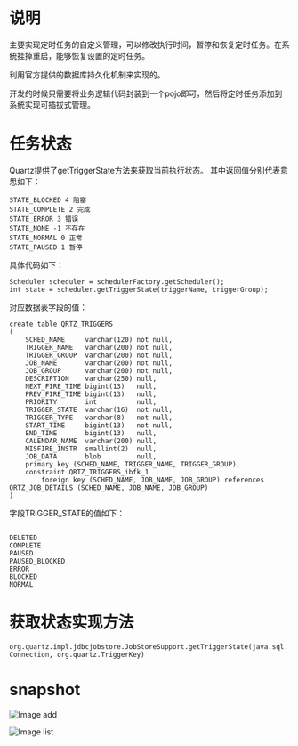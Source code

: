 # 说明
主要实现定时任务的自定义管理，可以修改执行时间，暂停和恢复定时任务。在系统挂掉重启，能够恢复设置的定时任务。

利用官方提供的数据库持久化机制来实现的。

开发的时候只需要将业务逻辑代码封装到一个pojo即可，然后将定时任务添加到系统实现可插拔式管理。
# 任务状态
Quartz提供了getTriggerState方法来获取当前执行状态。
其中返回值分别代表意思如下：
```
STATE_BLOCKED 4 阻塞
STATE_COMPLETE 2 完成
STATE_ERROR 3 错误
STATE_NONE -1 不存在
STATE_NORMAL 0 正常
STATE_PAUSED 1 暂停
```
具体代码如下：

```StdSchedulerFactory schedulerFactory = new StdSchedulerFactory();
Scheduler scheduler = schedulerFactory.getScheduler();
int state = scheduler.getTriggerState(triggerName, triggerGroup);
```
对应数据表字段的值：
```
create table QRTZ_TRIGGERS
(
    SCHED_NAME     varchar(120) not null,
    TRIGGER_NAME   varchar(200) not null,
    TRIGGER_GROUP  varchar(200) not null,
    JOB_NAME       varchar(200) not null,
    JOB_GROUP      varchar(200) not null,
    DESCRIPTION    varchar(250) null,
    NEXT_FIRE_TIME bigint(13)   null,
    PREV_FIRE_TIME bigint(13)   null,
    PRIORITY       int          null,
    TRIGGER_STATE  varchar(16)  not null,
    TRIGGER_TYPE   varchar(8)   not null,
    START_TIME     bigint(13)   not null,
    END_TIME       bigint(13)   null,
    CALENDAR_NAME  varchar(200) null,
    MISFIRE_INSTR  smallint(2)  null,
    JOB_DATA       blob         null,
    primary key (SCHED_NAME, TRIGGER_NAME, TRIGGER_GROUP),
    constraint QRTZ_TRIGGERS_ibfk_1
        foreign key (SCHED_NAME, JOB_NAME, JOB_GROUP) references QRTZ_JOB_DETAILS (SCHED_NAME, JOB_NAME, JOB_GROUP)
)
```
字段TRIGGER_STATE的值如下：
```

DELETED
COMPLETE
PAUSED
PAUSED_BLOCKED
ERROR
BLOCKED
NORMAL
```

# 获取状态实现方法
`org.quartz.impl.jdbcjobstore.JobStoreSupport.getTriggerState(java.sql.Connection, org.quartz.TriggerKey)`
# snapshot
![Image add](https://github.com/gongxufan/quartz-manage/blob/master/snapshot/add.png)

![Image list](https://github.com/gongxufan/quartz-manage/blob/master/snapshot/list.png)


